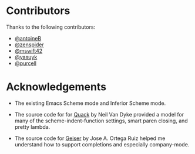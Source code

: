 # Contributors

Thanks to the following contributors:

- [@antoineB](https://github.com/antoineB)
- [@zenspider](https://github.com/zenspider)
- [@mswift42](https://github.com/mswift42)
- [@yasuyk](https://github.com/yasuyk)
- [@purcell](https://github.com/purcell)

# Acknowledgements

- The existing Emacs Scheme mode and Inferior Scheme mode.

- The source code for for [Quack] by Neil Van Dyke provided a model
  for many of the scheme-indent-function settings, smart paren
  closing, and pretty lambda.

- The source code for [Geiser] by Jose A. Ortega Ruiz helped me
  understand how to support completions and especially company-mode.

[Geiser]: http://www.nongnu.org/geiser/
[Quack]: http://www.neilvandyke.org/quack/
